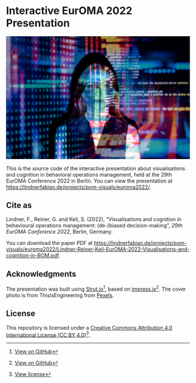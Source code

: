# Interactive EurOMA 2022 Presentation
![A woman looks into the camera while code is projected over here.](https://github.com/fabiloes/presentation-euroma2022/blob/main/images/pexels-thisisengineering-1500.jpg)

This is the source code of the interactive presentation about visualisations and cognition in behavioral operations management, held at the 29th EurOMA Conference 2022 in Berlin. You can view the presentation at https://lindnerfabian.de/projects/pom-visuals/euroma2022/.

## Cite as
Lindner, F., Reiner, G. and Keil, S. (2022), “Visualisations and cognition in behavioural operations management: (de-)biased decision-making”, *29th EurOMA Conference 2022*, Berlin, Germany.

You can download the paper PDF at https://lindnerfabian.de/projects/pom-visuals/euroma2022/Lindner-Reiner-Keil-EurOMA-2022-Visualisations-and-cognition-in-BOM.pdf.

## Acknowledgments
The presentation was built using [Strut.io](https://strut.io/)[^1], based on [impress.js](https://impress.js.org/)[^2]. The cover photo is from ThisIsEngineering from [Pexels](https://www.pexels.com/de-de/foto/code-uber-frau-projiziert-3861969/).

## License
This repository is licensed under a [Creative Commons Attribution 4.0 International License (CC BY 4.0)](https://creativecommons.org/licenses/by/4.0/)[^3].

[^1]: [View on GitHub](https://github.com/tantaman/Strut)
[^2]: [View on GitHub](https://github.com/impress/impress.js)
[^3]: [View license](https://github.com/fabiloes/presentation-euroma2022/blob/main/LICENSE.md)
